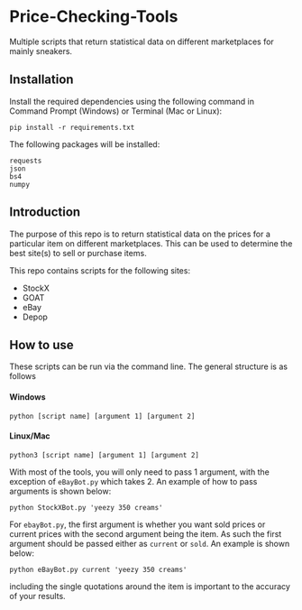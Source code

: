 # Price-Checking-Tools
Multiple scripts that return statistical data on different marketplaces for mainly sneakers. 

## Installation
Install the required dependencies using the following command in Command Prompt (Windows) or Terminal (Mac or Linux):
```
pip install -r requirements.txt
```

The following packages will be installed:
```
requests
json
bs4
numpy
```

## Introduction
The purpose of this repo is to return statistical data on the prices for a particular item on different marketplaces. 
This can be used to determine the best site(s) to sell or purchase items.

This repo contains scripts for the following sites:
- StockX
- GOAT
- eBay
- Depop

## How to use

These scripts can be run via the command line.
The general structure is as follows

#### Windows
```
python [script name] [argument 1] [argument 2]
```

#### Linux/Mac
```
python3 [script name] [argument 1] [argument 2]
```

With most of the tools, you will only need to pass 1 argument, with the exception of `eBayBot.py` which takes 2.
An example of how to pass arguments is shown below:
```
python StockXBot.py 'yeezy 350 creams'
```

For `ebayBot.py`, the first argument is whether you want sold prices or current prices with the second argument being the item.
As such the first argument should be passed either as `current` or `sold`.
An example is shown below:
```
python eBayBot.py current 'yeezy 350 creams'
```
including the single quotations around the item is important to the accuracy of your results.
